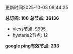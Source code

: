 更新时间2025-10-03 08:44:25

**总订阅: 188**
**总节点: 36136**
- vless节点: 9995
- hysteria2节点: 12

**google ping有效节点: 233**
